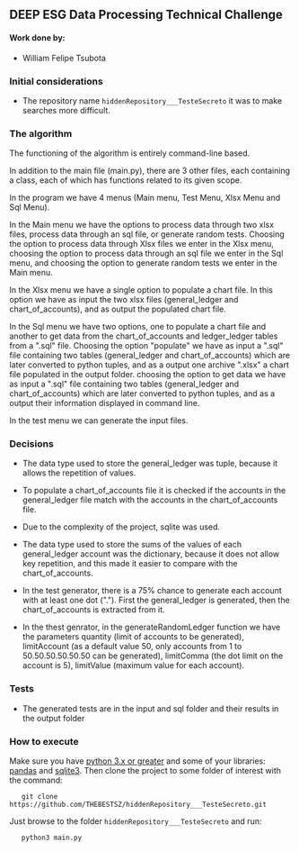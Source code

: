 ## DEEP ESG Data Processing Technical Challenge

#### Work done by:

- William Felipe Tsubota 

### Initial considerations

- The repository name `hiddenRepository___TesteSecreto` it was to make searches more difficult.

### The algorithm

The functioning of the algorithm is entirely command-line based.

In addition to the main file (main.py), there are 3 other files, each containing a class, each of which has functions related to its given scope. 

In the program we have 4 menus (Main menu, Test Menu, Xlsx Menu and Sql Menu).

In the Main menu we have the options to process data through two xlsx files, process data through an sql file, or generate random tests. Choosing the option to process data through Xlsx files we enter in the Xlsx menu, choosing the option to process data through an sql file we enter in the Sql menu, and choosing the option to generate random tests we enter in the Main menu.

In the Xlsx menu we have a single option to populate a chart file. In this option we have as input the two xlsx files (general_ledger and chart_of_accounts), and as output the populated chart file.

In the Sql menu we have two options, one to populate a chart file and another to get data from the chart_of_accounts and ledger_ledger tables from a ".sql" file. Choosing the option "populate" we have as input a ".sql" file containing two tables (general_ledger and chart_of_accounts) which are later converted to python tuples, and as a output one archive ".xlsx" a chart file populated in the output folder. choosing the option to get data we have as input a ".sql" file containing two tables (general_ledger and chart_of_accounts) which are later converted to python tuples, and as a output their information displayed in command line.

In the test menu we can generate the input files.

### Decisions 

- The data type used to store the general_ledger was tuple, because it allows the repetition of values.

- To populate a chart_of_accounts file it is checked if the accounts in the general_ledger file match with the accounts in the chart_of_accounts file.

- Due to the complexity of the project, sqlite was used.

- The data type used to store the sums of the values of each general_ledger account was the dictionary, because it does not allow key repetition, and this made it easier to compare with the chart_of_accounts.

- In the test generator, there is a 75% chance to generate each account with at least one dot ("."). First the general_ledger is generated, then the chart_of_accounts is extracted from it.

- In the thest genrator, in the generateRandomLedger function we have the parameters quantity (limit of accounts to be generated), limitAccount (as a default value 50, only accounts from 1 to 50.50.50.50.50.50 can be generated), limitComma (the dot limit on the account is 5), limitValue (maximum value for each account).

### Tests 

- The generated tests are in the input and sql folder and their results in the output folder 

### How to execute

Make sure you have [python 3.x or greater](https://www.python.org/downloads/) and some of your libraries: [pandas](https://pandas.pydata.org/pandas-docs/stable/getting_started/install.html) and [sqlite3](https://pypi.org/project/db-sqlite3/). Then clone the project to some folder of interest with the command: 

```Terminal
   git clone https://github.com/THEBESTSZ/hiddenRepository___TesteSecreto.git
```

Just browse to the folder `hiddenRepository___TesteSecreto` and run:

```Terminal
   python3 main.py
```

